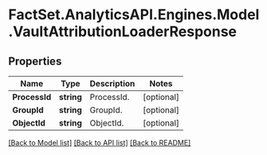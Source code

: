 # FactSet.AnalyticsAPI.Engines.Model.VaultAttributionLoaderResponse

## Properties

Name | Type | Description | Notes
------------ | ------------- | ------------- | -------------
**ProcessId** | **string** | ProcessId. | [optional] 
**GroupId** | **string** | GroupId. | [optional] 
**ObjectId** | **string** | ObjectId. | [optional] 

[[Back to Model list]](../README.md#documentation-for-models) [[Back to API list]](../README.md#documentation-for-api-endpoints) [[Back to README]](../README.md)

